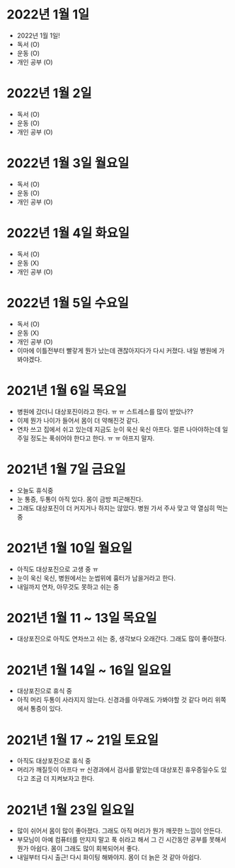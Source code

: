 
# 2022년 1월 1일 

- 2022년 1월 1일!
- 독서 (O)
- 운동 (O)
- 개인 공부 (O)

# 2022년 1월 2일

- 독서 (O)
- 운동 (O)
- 개인 공부 (O)

# 2022년 1월 3일 월요일 

- 독서 (O)
- 운동 (O)
- 개인 공부 (O)

# 2022년 1월 4일 화요일

- 독서 (O)
- 운동 (X)
- 개인 공부 (O)

# 2022년 1월 5일 수요일 

- 독서 (O)
- 운동 (X)
- 개인 공부 (O)
- 이마에 이틀전부터 빨갛게 뭔가 났는데 괜찮아지다가 다시 커졌다. 내일 병원에 가봐야겠다.

# 2021년 1월 6일 목요일 

- 병원에 갔더니 대상포진이라고 한다. ㅠ ㅠ 스트레스를 많이 받았나??
- 이제 뭔가 나이가 들어서 몸이 더 약해진것 같다. 
- 연차 쓰고 집에서 쉬고 있는데 지금도 눈이 욱신 욱신 아프다. 얼른 나아야하는데 일주일 정도는 푹쉬어야 한다고 한다. ㅠ ㅠ
아프지 말자. 

# 2021년 1월 7일 금요일 

- 오늘도 휴식중 
- 눈 통증, 두통이 아직 있다. 몸이 금방 피곤해진다. 
- 그래도 대상포진이 더 커지거나 하지는 않았다. 병원 가서 주사 맞고 약 열심히 먹는중

# 2021년 1월 10일 월요일 

- 아직도 대상포진으로 고생 중 ㅠ 
- 눈이 욱신 욱신, 병원에서는 눈썹위에 흉터가 남을거라고 한다. 
- 내일까지 연차, 아무것도 못하고 쉬는 중

# 2021년 1월 11 ~ 13일 목요일 

- 대상포진으로 아직도 연차쓰고 쉬는 중, 생각보다 오래간다. 그래도 많이 좋아졌다.

# 2021년 1월 14일 ~ 16일 일요일 

- 대상포진으로 휴식 중 
- 아직 머리 두통이 사라지지 않는다. 신경과를 아무래도 가봐야할 것 같다 머리 위쪽에서 통증이 있다.

# 2021년 1월 17 ~ 21일 토요일 

- 아직도 대상포진으로 휴식 중 
- 머리가 깨질듯이 아프다 ㅠ 신경과에서 검사를 맡았는데 대상포진 휴우증일수도 있다고 조금 더 지켜보자고 한다.

# 2021년 1월 23일 일요일 

- 많이 쉬어서 몸이 많이 좋아졌다. 그래도 아직 머리가 뭔가 깨끗한 느낌이 안든다. 
- 부모님이 아예 컴퓨터를 만지지 말고 푹 쉬라고 해서 그 긴 시간동안 공부를 못해서 뭔가 아쉽다. 몸이 그래도 많이 회복되어서 좋다. 
- 내일부터 다시 출근! 다시 화이팅 해봐야지. 몸이 더 늙은 것 같아 아쉽다.